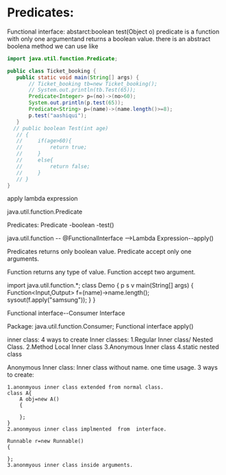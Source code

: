 # Predicates:
 Functional interface:
 abstarct:boolean test(Object o)
 predicate is a function with only one argumentand returns a boolean value.
 there is an abstract boolena method we can use like 
 ``` java
 import java.util.function.Predicate;

public class Ticket_booking {
    public static void main(String[] args) {
        // Ticket_booking tb=new Ticket_booking();
        // System.out.println(tb.Test(65));
        Predicate<Integer> p=(no)->(no>60);
        System.out.println(p.test(65));
        Predicate<String> p=(name)->(name.length()>=8);
        p.test("aashiqui");
    }
   // public boolean Test(int age)
    // {
    //     if(age>60){
    //         return true;
    //     }
    //     else{
    //         return false;
    //     }
    // }
}
```
apply lambda expression

java.util.function.Predicate

Predicates: Predicate -boolean -test()

java.util.function --
@FunctionalInterface -->Lambda Expression--apply()

Predicates returns only boolean value.
Predicate accept only one arguments.

Function returns any type of value.
Function accept two argument.

import java.util.function.*;
class Demo
{
    p s v main(String[] args)
    {
        Function<Input,Output> f=(name)->name.length();
        sysout(f.apply("samsung"));
    }
}


Functional interface--Consumer Interface

Package: java.util.function.Consumer;
Functional interface
apply()

inner class:
4 ways to create Inner classes:
1.Regular Inner class/ Nested Class.
2.Method Local Inner class
3.Anonymous Inner class
4.static nested class

Anonymous Inner class:
Inner class without name.
one time usage.
3 ways to create:

    1.anonmyous inner class extended from normal class.
    class A{
        A obj=new A()
        {

        };
    }
    2.anonmyous inner class implmented  from  interface.

    Runnable r=new Runnable()
    {

    };
    3.anonmyous inner class inside arguments.
